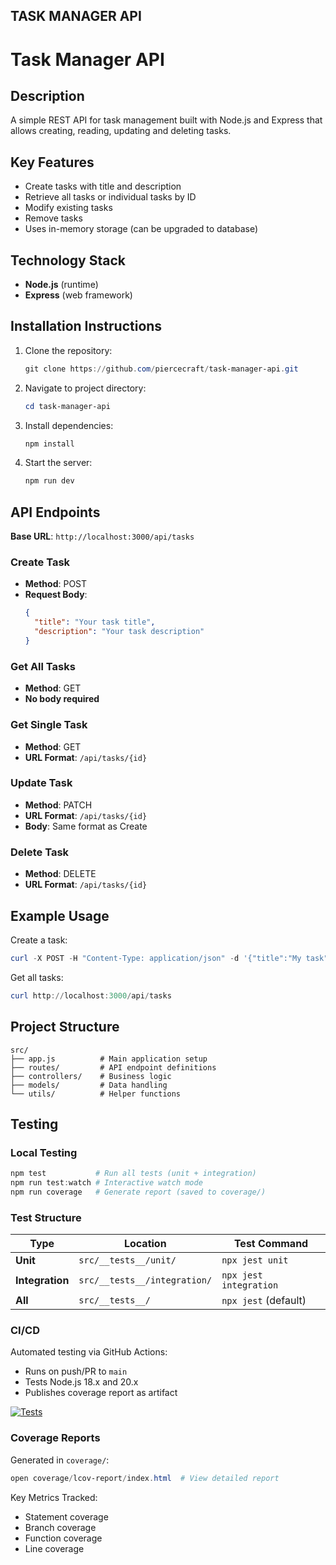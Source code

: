 ## TASK MANAGER API

# Task Manager API

## Description

A simple REST API for task management built with Node.js and Express that allows creating, reading, updating and deleting tasks.

## Key Features

- Create tasks with title and description
- Retrieve all tasks or individual tasks by ID
- Modify existing tasks
- Remove tasks
- Uses in-memory storage (can be upgraded to database)

## Technology Stack

- **Node.js** (runtime)
- **Express** (web framework)

## Installation Instructions

1. Clone the repository:
   ```powershell
   git clone https://github.com/piercecraft/task-manager-api.git
   ```
2. Navigate to project directory:
   ```powershell
   cd task-manager-api
   ```
3. Install dependencies:
   ```powershell
   npm install
   ```
4. Start the server:
   ```powershell
   npm run dev
   ```

## API Endpoints

**Base URL**: `http://localhost:3000/api/tasks`

### Create Task

- **Method**: POST
- **Request Body**:
  ```json
  {
    "title": "Your task title",
    "description": "Your task description"
  }
  ```

### Get All Tasks

- **Method**: GET
- **No body required**

### Get Single Task

- **Method**: GET
- **URL Format**: `/api/tasks/{id}`

### Update Task

- **Method**: PATCH
- **URL Format**: `/api/tasks/{id}`
- **Body**: Same format as Create

### Delete Task

- **Method**: DELETE
- **URL Format**: `/api/tasks/{id}`

## Example Usage

Create a task:

```powershell
curl -X POST -H "Content-Type: application/json" -d '{"title":"My task"}' http://localhost:3000/api/tasks
```

Get all tasks:

```powershell
curl http://localhost:3000/api/tasks
```

## Project Structure

```
src/
├── app.js          # Main application setup
├── routes/         # API endpoint definitions
├── controllers/    # Business logic
├── models/         # Data handling
└── utils/          # Helper functions
```

## Testing

### Local Testing

```powershell
npm test           # Run all tests (unit + integration)
npm run test:watch # Interactive watch mode
npm run coverage   # Generate report (saved to coverage/)
```

### Test Structure

| Type            | Location                     | Test Command           |
| --------------- | ---------------------------- | ---------------------- |
| **Unit**        | `src/__tests__/unit/`        | `npx jest unit`        |
| **Integration** | `src/__tests__/integration/` | `npx jest integration` |
| **All**         | `src/__tests__/`             | `npx jest` (default)   |

### CI/CD

Automated testing via GitHub Actions:

- Runs on push/PR to `main`
- Tests Node.js 18.x and 20.x
- Publishes coverage report as artifact

[![Tests](https://github.com/piercecraft/task-manager-api/actions/workflows/tests.yml/badge.svg)](https://github.com/piercecraft/task-manager-api/actions)

### Coverage Reports

Generated in `coverage/`:

```powershell
open coverage/lcov-report/index.html  # View detailed report
```

Key Metrics Tracked:

- Statement coverage
- Branch coverage
- Function coverage
- Line coverage
